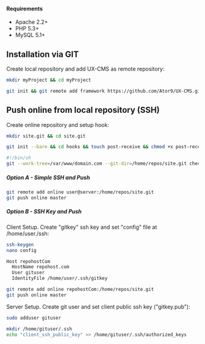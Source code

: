 #### Requirements
* Apache 2.2+
* PHP 5.3+
* MySQL 5.1+

## Installation via GIT
Create local repository and add UX-CMS as remote repository:
```sh
mkdir myProject && cd myProject

git init && git remote add framework https://github.com/Ator9/UX-CMS.git && git pull framework master
```
## Push online from local repository (SSH)
Create online repository and setup hook:
```sh
mkdir site.git && cd site.git

git init --bare && cd hooks && touch post-receive && chmod +x post-receive && nano post-receive
```
```sh
#!/bin/sh
git --work-tree=/var/www/domain.com --git-dir=/home/repos/site.git checkout -f
```
##### Option A - Simple SSH and Push
```sh
git remote add online user@server:/home/repos/site.git
git push online master
```
##### Option B - SSH Key and Push
Client Setup. Create "gitkey" ssh key and set "config" file at /home/user./ssh:
```sh
ssh-keygen
nano config
```
```sh
Host repohostCom
  HostName repohost.com
  User gituser
  IdentityFile /home/user/.ssh/gitkey
```
```sh
git remote add online repohostCom:/home/repos/site.git
git push online master
```
Server Setup. Create git user and set client public ssh key ("gitkey.pub"):
```sh
sudo adduser gituser
```
```sh
mkdir /home/gituser/.ssh
echo "client_ssh_public_key" >> /home/gituser/.ssh/authorized_keys
```
